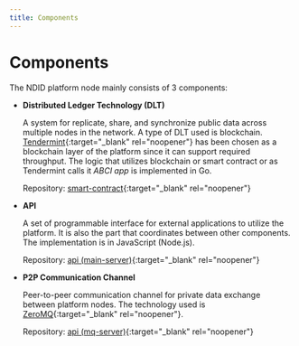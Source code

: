 ```yaml
---
title: Components
---
```


# Components

The NDID platform node mainly consists of 3 components:

- **Distributed Ledger Technology (DLT)**

    A system for replicate, share, and synchronize public data across multiple nodes in the network. A type of DLT used is blockchain. [Tendermint](https://tendermint.com/){:target="\_blank" rel="noopener"} has been chosen as a blockchain layer of the platform since it can support required throughput. The logic that utilizes blockchain or smart contract or as Tendermint calls it *ABCI app* is implemented in Go.

    Repository: [smart-contract](https://github.com/ndidplatform/smart-contract){:target="\_blank" rel="noopener"}

- **API**

    A set of programmable interface for external applications to utilize the platform. It is also the part that coordinates between other components. The implementation is in JavaScript (Node.js).

    Repository: [api (main-server)](https://github.com/ndidplatform/api){:target="\_blank" rel="noopener"}

- **P2P Communication Channel**

    Peer-to-peer communication channel for private data exchange between platform nodes. The technology used is [ZeroMQ](http://zeromq.org/){:target="\_blank" rel="noopener"}.

    Repository: [api (mq-server)](https://github.com/ndidplatform/api){:target="\_blank" rel="noopener"}